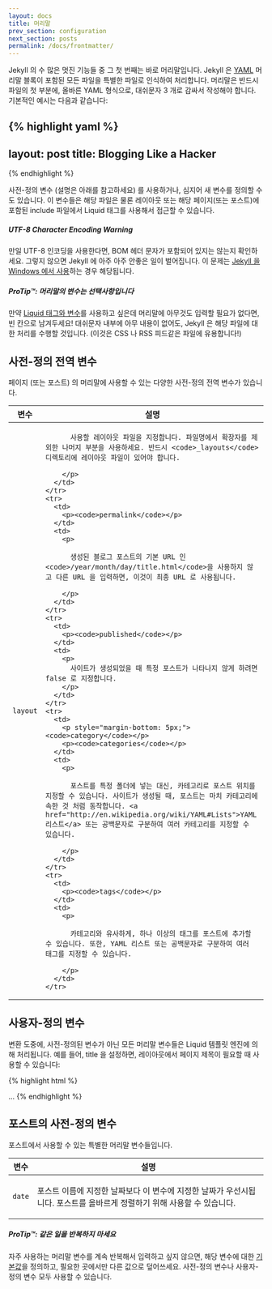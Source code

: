 ```yaml
---
layout: docs
title: 머리말
prev_section: configuration
next_section: posts
permalink: /docs/frontmatter/
---
```


Jekyll 의 수 많은 멋진 기능들 중 그 첫 번째는 바로 머리말입니다. Jekyll 은 [YAML](http://yaml.org/) 머리말 블록이 포함된 모든 파일을 특별한 파일로 인식하여 처리합니다. 머리말은 반드시 파일의 첫 부분에, 올바른 YAML 형식으로, 대쉬문자 3 개로 감싸서 작성해야 합니다. 기본적인 예시는 다음과 같습니다:

{% highlight yaml %}
---
layout: post
title: Blogging Like a Hacker
---
{% endhighlight %}

사전-정의 변수 (설명은 아래를 참고하세요) 를 사용하거나, 심지어 새 변수를 정의할 수도 있습니다. 이 변수들은 해당 파일은 물론 레이아웃 또는 해당 페이지(또는 포스트)에 포함된 include 파일에서 Liquid 태그를 사용해서 접근할 수 있습니다.

<div class="note warning">
  <h5>UTF-8 Character Encoding Warning</h5>
  <p>
    만일 UTF-8 인코딩을 사용한다면, BOM 헤더 문자가 포함되어 있지는 않는지 확인하세요. 그렇지 않으면 Jekyll 에 아주 아주 안좋은 일이 벌어집니다. 이 문제는 <a href="../windows/">Jekyll 을 Windows 에서 사용</a>하는 경우 해당됩니다.
  </p>
</div>

<div class="note">
  <h5>ProTip™: 머리말의 변수는 선택사항입니다</h5>
  <p>
    만약 <a href="../variables/">Liquid 태그와 변수</a>를 사용하고 싶은데 머리말에 아무것도 입력할 필요가 없다면, 빈 칸으로 남겨두세요! 대쉬문자 내부에 아무 내용이 없어도, Jekyll 은 해당 파일에 대한 처리를 수행할 것입니다. (이것은 CSS 나 RSS 피드같은 파일에 유용합니다!)
  </p>
</div>

## 사전-정의 전역 변수

페이지 (또는 포스트) 의 머리말에 사용할 수 있는 다양한 사전-정의 전역 변수가 있습니다.

<div class="mobile-side-scroller">
<table>
  <thead>
    <tr>
      <th>변수</th>
      <th>설명</th>
    </tr>
  </thead>
  <tbody>
    <tr>
      <td>
        <p><code>layout</code></p>
      </td>
      <td>
        <p>

          사용할 레이아웃 파일을 지정합니다. 파일명에서 확장자를 제외한 나머지 부분을 사용하세요. 반드시 <code>_layouts</code> 디렉토리에 레이아웃 파일이 있어야 합니다.

        </p>
      </td>
    </tr>
    <tr>
      <td>
        <p><code>permalink</code></p>
      </td>
      <td>
        <p>

          생성된 블로그 포스트의 기본 URL 인 <code>/year/month/day/title.html</code>을 사용하지 않고 다른 URL 을 입력하면, 이것이 최종 URL 로 사용됩니다.

        </p>
      </td>
    </tr>
    <tr>
      <td>
        <p><code>published</code></p>
      </td>
      <td>
        <p>
          사이트가 생성되었을 때 특정 포스트가 나타나지 않게 하려면 false 로 지정합니다.
        </p>
      </td>
    </tr>
    <tr>
      <td>
        <p style="margin-bottom: 5px;"><code>category</code></p>
        <p><code>categories</code></p>
      </td>
      <td>
        <p>

          포스트를 특정 폴더에 넣는 대신, 카테고리로 포스트 위치를 지정할 수 있습니다. 사이트가 생성될 때, 포스트는 마치 카테고리에 속한 것 처럼 동작합니다. <a href="http://en.wikipedia.org/wiki/YAML#Lists">YAML 리스트</a> 또는 공백문자로 구분하여 여러 카테고리를 지정할 수 있습니다.

        </p>
      </td>
    </tr>
    <tr>
      <td>
        <p><code>tags</code></p>
      </td>
      <td>
        <p>

          카테고리와 유사하게, 하나 이상의 태그를 포스트에 추가할 수 있습니다. 또한, YAML 리스트 또는 공백문자로 구분하여 여러 태그를 지정할 수 있습니다.

        </p>
      </td>
    </tr>
  </tbody>
</table>
</div>


## 사용자-정의 변수

변환 도중에, 사전-정의된 변수가 아닌 모든 머리말 변수들은 Liquid 템플릿 엔진에 의해 처리됩니다. 예를 들어, title 을 설정하면, 레이아웃에서 페이지 제목이 필요할 때 사용할 수 있습니다:

{% highlight html %}
<!DOCTYPE HTML>
<html>
  <head>
    <title>{% raw %}{{ page.title }}{% endraw %}</title>
  </head>
  <body>
    ...
{% endhighlight %}

## 포스트의 사전-정의 변수

포스트에서 사용할 수 있는 특별한 머리말 변수들입니다.

<div class="mobile-side-scroller">
<table>
  <thead>
    <tr>
      <th>변수</th>
      <th>설명</th>
    </tr>
  </thead>
  <tbody>
    <tr>
      <td>
        <p><code>date</code></p>
      </td>
      <td>
        <p>
          포스트 이름에 지정한 날짜보다 이 변수에 지정한 날짜가 우선시됩니다. 포스트를 올바르게 정렬하기 위해 사용할 수 있습니다.
        </p>
      </td>
    </tr>
  </tbody>
</table>
</div>

<div class="note">
  <h5>ProTip™: 같은 일을 반복하지 마세요</h5>
  <p>
    자주 사용하는 머리말 변수를 계속 반복해서 입력하고 싶지 않으면, 해당 변수에 대한 <a href="../configuration/#front-matter-defaults" title="Front Matter defaults">기본값</a>을 정의하고, 필요한 곳에서만 다른 값으로 덮어쓰세요. 사전-정의 변수나 사용자-정의 변수 모두 사용할 수 있습니다.
  </p>
</div>
